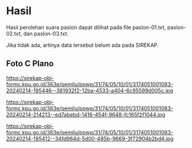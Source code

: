 # Hasil

Hasil perolehan suara paslon dapat dilihat pada file paslon-01.txt, paslon-02.txt, dan paslon-03.txt.

Jika tidak ada, artinya data tersebut belum ada pada SIREKAP.

## Foto C Plano

https://sirekap-obj-formc.kpu.go.id/363e/pemilu/ppwp/31/74/05/10/01/3174051001083-20240214-195446--381932f2-12ba-4533-a404-6c95599d005c.jpg

https://sirekap-obj-formc.kpu.go.id/363e/pemilu/ppwp/31/74/05/10/01/3174051001083-20240214-214213--ed7abebd-1416-454f-9648-fc165f2f1044.jpg

https://sirekap-obj-formc.kpu.go.id/363e/pemilu/ppwp/31/74/05/10/01/3174051001083-20240214-195412--34fd964d-5d00-485b-9669-3f72904b2bd4.jpg
